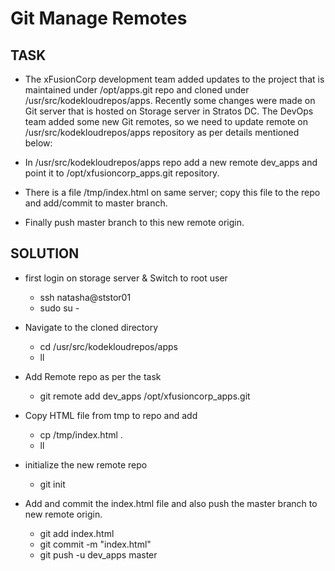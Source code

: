 # Git Manage Remotes

## TASK
- The xFusionCorp development team added updates to the project that is maintained under /opt/apps.git repo and cloned under /usr/src/kodekloudrepos/apps. Recently some changes were made on Git server that is hosted on Storage server in Stratos DC. The DevOps team added some new Git remotes, so we need to update remote on /usr/src/kodekloudrepos/apps repository as per details mentioned below:



- In /usr/src/kodekloudrepos/apps repo add a new remote dev_apps and point it to /opt/xfusioncorp_apps.git repository.

- There is a file /tmp/index.html on same server; copy this file to the repo and add/commit to master branch.

- Finally push master branch to this new remote origin.

## SOLUTION
* first login on storage server  & Switch to  root user 
    - ssh natasha@ststor01
    - sudo su -

* Navigate to the cloned directory 
    - cd /usr/src/kodekloudrepos/apps
    - ll

* Add Remote repo as per the task 
    - git remote add dev_apps /opt/xfusioncorp_apps.git

* Copy HTML file from tmp to repo and add
    - cp /tmp/index.html .
    - ll

* initialize the new remote repo  
    - git init 

* Add and commit the index.html file and also push the master branch to new remote origin.
    - git add index.html
    - git commit -m "index.html"
    - git push -u dev_apps  master